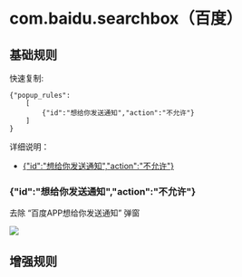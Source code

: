 # com.baidu.searchbox（百度）

## 基础规则

快速复制:
```
{"popup_rules":
    [
        {"id":"想给你发送通知","action":"不允许"}
    ]
}
```
详细说明：
- [{"id":"想给你发送通知","action":"不允许"}](#id想给你发送通知action不允许)

### {"id":"想给你发送通知","action":"不允许"}
去除 “百度APP想给你发送通知” 弹窗

![](./assets/notify_cancel.jpg)

## 增强规则
